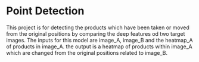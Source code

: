 # Point Detection

This project is for detecting the products which have been taken or moved from the original positions by comparing the  deep features od two target images.
The inputs for this model are image_A, image_B and the heatmap_A of products in image_A. the output is a heatmap of products within image_A which are changed from the original positions related to image_B. 
